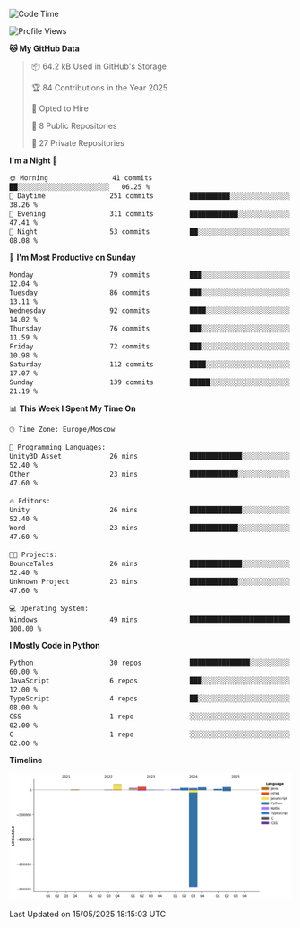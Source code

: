 <!--START_SECTION:waka-->
![Code Time](http://img.shields.io/badge/Code%20Time-665%20hrs%2028%20mins-blue)

![Profile Views](http://img.shields.io/badge/Profile%20Views-0-blue)

**🐱 My GitHub Data** 

> 📦 64.2 kB Used in GitHub's Storage 
 > 
> 🏆 84 Contributions in the Year 2025
 > 
> 💼 Opted to Hire
 > 
> 📜 8 Public Repositories 
 > 
> 🔑 27 Private Repositories 
 > 
**I'm a Night 🦉** 

```text
🌞 Morning                41 commits          ██░░░░░░░░░░░░░░░░░░░░░░░   06.25 % 
🌆 Daytime                251 commits         ██████████░░░░░░░░░░░░░░░   38.26 % 
🌃 Evening                311 commits         ████████████░░░░░░░░░░░░░   47.41 % 
🌙 Night                  53 commits          ██░░░░░░░░░░░░░░░░░░░░░░░   08.08 % 
```
📅 **I'm Most Productive on Sunday** 

```text
Monday                   79 commits          ███░░░░░░░░░░░░░░░░░░░░░░   12.04 % 
Tuesday                  86 commits          ███░░░░░░░░░░░░░░░░░░░░░░   13.11 % 
Wednesday                92 commits          ████░░░░░░░░░░░░░░░░░░░░░   14.02 % 
Thursday                 76 commits          ███░░░░░░░░░░░░░░░░░░░░░░   11.59 % 
Friday                   72 commits          ███░░░░░░░░░░░░░░░░░░░░░░   10.98 % 
Saturday                 112 commits         ████░░░░░░░░░░░░░░░░░░░░░   17.07 % 
Sunday                   139 commits         █████░░░░░░░░░░░░░░░░░░░░   21.19 % 
```


📊 **This Week I Spent My Time On** 

```text
🕑︎ Time Zone: Europe/Moscow

💬 Programming Languages: 
Unity3D Asset            26 mins             █████████████░░░░░░░░░░░░   52.40 % 
Other                    23 mins             ████████████░░░░░░░░░░░░░   47.60 % 

🔥 Editors: 
Unity                    26 mins             █████████████░░░░░░░░░░░░   52.40 % 
Word                     23 mins             ████████████░░░░░░░░░░░░░   47.60 % 

🐱‍💻 Projects: 
BounceTales              26 mins             █████████████░░░░░░░░░░░░   52.40 % 
Unknown Project          23 mins             ████████████░░░░░░░░░░░░░   47.60 % 

💻 Operating System: 
Windows                  49 mins             █████████████████████████   100.00 % 
```

**I Mostly Code in Python** 

```text
Python                   30 repos            ███████████████░░░░░░░░░░   60.00 % 
JavaScript               6 repos             ███░░░░░░░░░░░░░░░░░░░░░░   12.00 % 
TypeScript               4 repos             ██░░░░░░░░░░░░░░░░░░░░░░░   08.00 % 
CSS                      1 repo              ░░░░░░░░░░░░░░░░░░░░░░░░░   02.00 % 
C                        1 repo              ░░░░░░░░░░░░░░░░░░░░░░░░░   02.00 % 
```



**Timeline**

![Lines of Code chart](https://raw.githubusercontent.com/adlemx/adlemx/main/assets/bar_graph.png)


 Last Updated on 15/05/2025 18:15:03 UTC
<!--END_SECTION:waka-->
